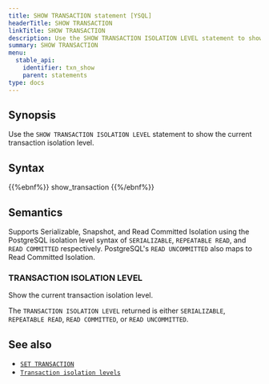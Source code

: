 ```yaml
---
title: SHOW TRANSACTION statement [YSQL]
headerTitle: SHOW TRANSACTION
linkTitle: SHOW TRANSACTION
description: Use the SHOW TRANSACTION ISOLATION LEVEL statement to show the current transaction isolation level.
summary: SHOW TRANSACTION
menu:
  stable_api:
    identifier: txn_show
    parent: statements
type: docs
---
```


## Synopsis

Use the `SHOW TRANSACTION ISOLATION LEVEL` statement to show the current transaction isolation level.

## Syntax

{{%ebnf%}}
  show_transaction
{{%/ebnf%}}

## Semantics

Supports Serializable, Snapshot, and Read Committed Isolation using the PostgreSQL isolation level syntax of `SERIALIZABLE`, `REPEATABLE READ`, and `READ COMMITTED` respectively. PostgreSQL's `READ UNCOMMITTED` also maps to Read Committed Isolation.

### TRANSACTION ISOLATION LEVEL

Show the current transaction isolation level.

The `TRANSACTION ISOLATION LEVEL` returned is either `SERIALIZABLE`, `REPEATABLE READ`, `READ COMMITTED`, or `READ UNCOMMITTED`.

## See also

- [`SET TRANSACTION`](../txn_set)
- [`Transaction isolation levels`](../../../../../architecture/transactions/isolation-levels)
